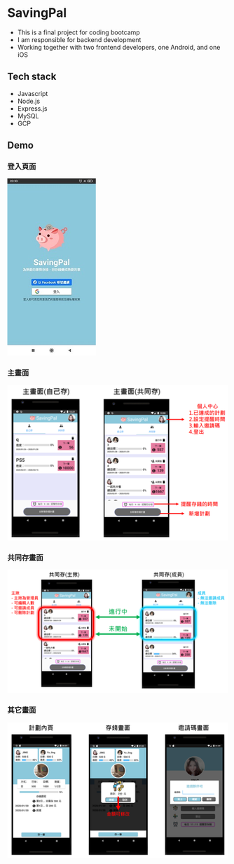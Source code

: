 # SavingPal

- This is a final project for coding bootcamp
- I am responsible for backend development
- Working together with two frontend developers, one Android, and one iOS

## Tech stack

- Javascript
- Node.js
- Express.js
- MySQL
- GCP

## Demo

### 登入頁面

![](demo_picture/登入.PNG)

### 主畫面

![](demo_picture/主畫面.PNG)

### 共同存畫面

![](demo_picture/共同存.PNG)

### 其它畫面

![](demo_picture/其它畫面.PNG)
